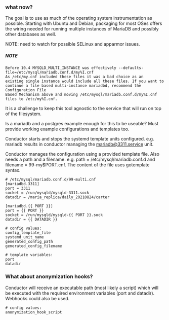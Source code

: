 ### what now?

The goal is to use as much of the operating system instrumentation as possible. Starting
with Ubuntu and Debian, packaging for most OSes offers the wiring needed for running
multiple instances of MariaDB and possibly other databases as well.

NOTE: need to watch for possible SELinux and apparmor issues.

##### NOTE
```
Before 10.4 MYSQLD_MULTI_INSTANCE was effectively --defaults-file=/etc/mysql/mariadb.conf.d/my%I.cnf
As /etc/my.cnf included these files it was a bad choice as an
existing single instance would include all these files. If you want to
continue a file based multi-instance mariadbd, recommend the Configuration File
Based Mechanism above and moving /etc/mysql/mariadb.conf.d/my%I.cnf files to /etc/my%I.cnf.
```

It is a challenge to keep this tool agnostic to the service that will run on top of the
filesystem.

Is a mariadb and a postgres example enough for this to be useable? Must provide
working example configurations and templates too.

Conductor starts and stops the systemd template units configured. e.g. mariadb results
in conductor managing the mariadb@3311.service unit.

Conductor manages the configuration using a provided template file. Also needs a path
and a filename. e.g. path = /etc/mysql/mariadb.conf.d and filename = 99-my$PORT.cnf. The
content of the file uses gotemplate syntax.

```
# /etc/mysql/mariadb.conf.d/99-multi.cnf
[mariadbd.3311]
port = 3311
socket = /run/mysqld/mysqld-3311.sock
datadir = /maria_replica/daily_20210824/carter

[mariadbd.{{ PORT }}]
port = {{ PORT }}
socket = /run/mysqld/mysqld-{{ PORT }}.sock
datadir = {{ DATADIR }}
```

```
# config values:
config_template_file
systemd_unit_name
generated_config_path
generated_config_filename

# template variables:
port
datadir
```

### What about anonymization hooks?
Conductor will receive an executable path (most likely a script) which will be executed
with the required environment variables (port and datadir). Webhooks could also be used.

```
# config values:
anonymization_hook_script
```
